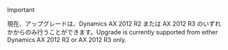 > [!IMPORTANT]
> <span data-ttu-id="f2843-101">現在、アップグレードは、Dynamics AX 2012 R2 または AX 2012 R3 のいずれかからのみ行うことができます。</span><span class="sxs-lookup"><span data-stu-id="f2843-101">Upgrade is currently supported from either Dynamics AX 2012 R2 or AX 2012 R3 only.</span></span> 
